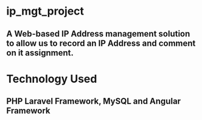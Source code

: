 # ip_mgt_project

## A Web-based IP Address management solution to allow us to record an IP Address and comment on it assignment.

# Technology Used
## PHP Laravel Framework, MySQL and Angular Framework

